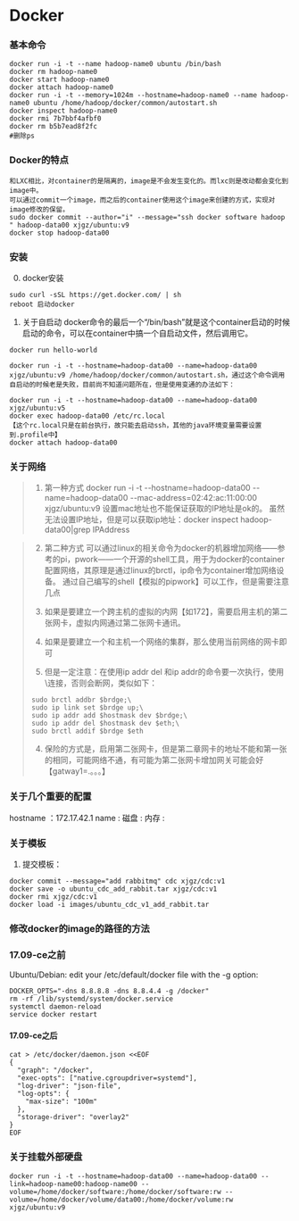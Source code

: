 Docker
========
### 基本命令
```
docker run -i -t --name hadoop-name0 ubuntu /bin/bash
docker rm hadoop-name0
docker start hadoop-name0
docker attach hadoop-name0
docker run -i -t --memory=1024m --hostname=hadoop-name0 --name hadoop-name0 ubuntu /home/hadoop/docker/common/autostart.sh
docker inspect hadoop-name0
docker rmi 7b7bbf4afbf0
docker rm b5b7ead8f2fc
#删除ps

```
### Docker的特点
	和LXC相比，对container的是隔离的，image是不会发生变化的。而lxc则是改动都会变化到image中。
	可以通过commit一个image，而之后的container使用这个image来创建的方式，实现对image修改的保留。
	sudo docker commit --author="i" --message="ssh docker software hadoop " hadoop-data00 xjgz/ubuntu:v9
	docker stop hadoop-data00
### 安装
0. docker安装
```
sudo curl -sSL https://get.docker.com/ | sh
reboot 启动docker
```
1. 关于自启动
docker命令的最后一个“/bin/bash”就是这个container启动的时候启动的命令，可以在container中搞一个自启动文件，然后调用它。
```
docker run hello-world
```



```
docker run -i -t --hostname=hadoop-data00 --name=hadoop-data00 xjgz/ubuntu:v9 /home/hadoop/docker/common/autostart.sh，通过这个命令调用自启动的时候老是失败，目前尚不知道问题所在，但是使用变通的办法如下：
```
```
docker run -i -t --hostname=hadoop-data00 --name=hadoop-data00 xjgz/ubuntu:v5
docker exec hadoop-data00 /etc/rc.local	
【这个rc.local只是在前台执行，故只能去启动ssh，其他的java环境变量需要设置到.profile中】	
docker attach hadoop-data00
```
### 关于网络
>1. 第一种方式
>docker run -i -t --hostname=hadoop-data00 --name=hadoop-data00 --mac-address=02:42:ac:11:00:00  xjgz/ubuntu:v9
>设置mac地址也不能保证获取的IP地址是ok的。
>虽然无法设置IP地址，但是可以获取ip地址：docker inspect hadoop-data00|grep IPAddress



>2. 第二种方式
>  可以通过linux的相关命令为docker的机器增加网络——参考的pi，pwork——一个开源的shell工具，用于为docker的container配置网络，其原理是通过linux的brctl，ip命令为container增加网络设备。
>  通过自己编写的shell【模拟的pipwork】可以工作，但是需要注意几点
>
>  1. 如果是要建立一个跨主机的虚拟的内网【如172】，需要启用主机的第二张网卡，虚拟内网通过第二张网卡通讯。
>  2. 如果是要建立一个和主机一个网络的集群，那么使用当前网络的网卡即可
>  3. 但是一定注意：在使用ip addr del 和ip addr的命令要一次执行，使用\连接，否则会断网，类似如下：
>
>  ```
>  sudo brctl addbr $brdge;\
>  sudo ip link set $brdge up;\
>  sudo ip addr add $hostmask dev $brdge;\
>  sudo ip addr del $hostmask dev $eth;\
>  sudo brctl addif $brdge $eth
>  ```
>
>  4. 保险的方式是，启用第二张网卡，但是第二章网卡的地址不能和第一张的相同，可能网络不通，有可能为第二张网卡增加网关可能会好【gatway1=.。。。】
### 关于几个重要的配置
hostname	：172.17.42.1
name		:
磁盘		:
内存		:
### 关于模板
1. 提交模板：
```
docker commit --message="add rabbitmq" cdc xjgz/cdc:v1
docker save -o ubuntu_cdc_add_rabbit.tar xjgz/cdc:v1
docker rmi xjgz/cdc:v1
docker load -i images/ubuntu_cdc_v1_add_rabbit.tar
```
### 修改docker的image的路径的方法

### 17.09-ce之前

Ubuntu/Debian:
edit your /etc/default/docker file with the -g option:
```
DOCKER_OPTS="-dns 8.8.8.8 -dns 8.8.4.4 -g /docker"
rm -rf /lib/systemd/system/docker.service
systemctl daemon-reload
service docker restart
```
#### 17.09-ce之后

```
cat > /etc/docker/daemon.json <<EOF
{
  "graph": "/docker",
  "exec-opts": ["native.cgroupdriver=systemd"],
  "log-driver": "json-file",
  "log-opts": {
    "max-size": "100m"
  },
  "storage-driver": "overlay2"
}
EOF
```



### 关于挂载外部硬盘

```
docker run -i -t --hostname=hadoop-data00 --name=hadoop-data00 --link=hadoop-name00:hadoop-name00 --volume=/home/docker/software:/home/docker/software:rw --volume=/home/docker/volume/data00:/home/docker/volume:rw  xjgz/ubuntu:v9
```

